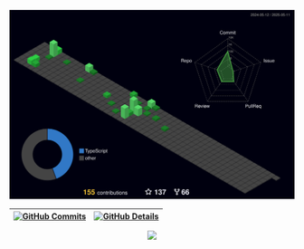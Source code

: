 


  ![Status](./profile-3d-contrib/profile-night-green.svg)
  

  
 | [![GitHub Commits](http://github-profile-summary-cards.vercel.app/api/cards/productive-time?username=pedrosardanha&theme=gruvbox&utcOffset=-3)](https://github.com/vn7n24fzkq/github-profile-summary-cards) | [![GitHub Details](http://github-profile-summary-cards.vercel.app/api/cards/profile-details?username=pedrosardanha&theme=gruvbox)](https://github.com/vn7n24fzkq/github-profile-summary-cards) |  
 | ----------- | ----------- |


 
  <div align="center" >
    <a href="https://skillicons.dev"   >
      <img src="https://skillicons.dev/icons?i=git,vscode,javascript,typescript,css,html,react,tailwind,nodejs,docker,figma,github,postman,vite,bootstrap,mongodb,postgres,discord,linkedin,instagram" />
    </a>
      <br />
  </div>

  
 
